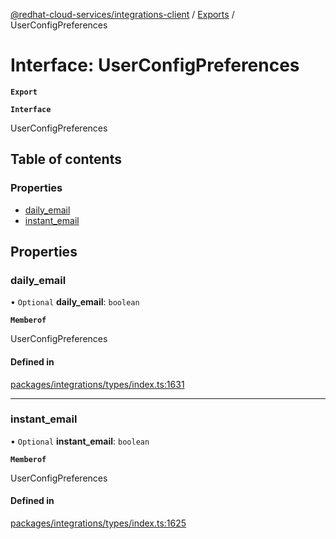 [@redhat-cloud-services/integrations-client](../README.md) / [Exports](../modules.md) / UserConfigPreferences

# Interface: UserConfigPreferences

**`Export`**

**`Interface`**

UserConfigPreferences

## Table of contents

### Properties

- [daily\_email](UserConfigPreferences.md#daily_email)
- [instant\_email](UserConfigPreferences.md#instant_email)

## Properties

### daily\_email

• `Optional` **daily\_email**: `boolean`

**`Memberof`**

UserConfigPreferences

#### Defined in

[packages/integrations/types/index.ts:1631](https://github.com/RedHatInsights/javascript-clients/blob/master/packages/integrations/types/index.ts#L1631)

___

### instant\_email

• `Optional` **instant\_email**: `boolean`

**`Memberof`**

UserConfigPreferences

#### Defined in

[packages/integrations/types/index.ts:1625](https://github.com/RedHatInsights/javascript-clients/blob/master/packages/integrations/types/index.ts#L1625)
